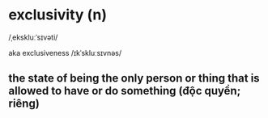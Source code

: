 # exclusivity (n)

/ˌekskluːˈsɪvəti/

aka exclusiveness /ɪkˈskluːsɪvnəs/

## the state of being the only person or thing that is allowed to have or do something (độc quyền; riêng)